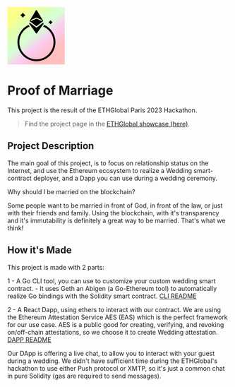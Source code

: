 
![](logo.svg)
# Proof of Marriage

This project is the result of the ETHGlobal Paris 2023 Hackathon.

> Find the project page in the [ETHGlobal showcase (here)](https://ethglobal.com/showcase/proof-of-marriage-4hxah).


## Project Description

The main goal of this project, is to focus on relationship status on the Internet, and use the Ethereum ecosystem to realize a Wedding smart-contract deployer, and a Dapp you can use during a wedding ceremony.

Why should I be married on the blockchain?

Some people want to be married in front of God, in front of the law, or just with their friends and family. Using the blockchain, with it's transparency and it's immutability is definitely a great way to be married. That's what we think!

## How it's Made

This project is made with 2 parts:

1 - A Go CLI tool, you can use to customize your custom wedding smart contract. - It uses Geth an Abigen (a Go-Ethereum tool) to automatically realize Go bindings with the Solidity smart contract. 
[CLI README](./cli/README.md)

2 - A React Dapp, using ethers to interact with our contract. We are using the Ethereum Attestation Service AES (EAS) which is the perfect framework for our use case. AES is a public good for creating, verifying, and revoking on/off-chain attestations, so we choose it to create Wedding attestation.
[DAPP README](./frontend/README.md)


Our DApp is offering a live chat, to allow you to interact with your guest during a wedding. We didn't have sufficient time during the ETHGlobal's hackathon to use either Push protocol or XMTP, so it's just a common chat in pure Solidity (gas are required to send messages).